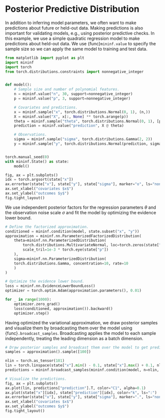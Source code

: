 # Posterior Predictive Distribution

In addition to inferring model parameters, we often want to make predictions about future or held-out data. Making predictions is also important for validating models, e.g., using posterior predictive checks. In this example, we use a simple quadratic regression model to make predictions about held-out data. We use {func}`mininf.value` to specify the sample size so we can apply the same model to training and test data.

```python
from matplotlib import pyplot as plt
import mininf
import torch
from torch.distributions.constraints import nonnegative_integer


def model():
    # Sample size and number of polynomial features.
    n = mininf.value("n", 30, support=nonnegative_integer)
    p = mininf.value("p", 3, support=nonnegative_integer)

    # Covariates and predictions.
    x = mininf.sample("x", torch.distributions.Normal(0, 1), (n,))
    X = mininf.value("X", x[:, None] ** torch.arange(p))
    theta = mininf.sample("theta", torch.distributions.Normal(0, 1), [p])
    prediction = mininf.value("prediction", X @ theta)

    # Observations.
    sigma = mininf.sample("sigma", torch.distributions.Gamma(2, 2))
    y = mininf.sample("y", torch.distributions.Normal(prediction, sigma))


torch.manual_seed(0)
with mininf.State() as state:
    model()

fig, ax = plt.subplots()
idx = torch.argsort(state["x"])
ax.errorbar(state["x"], state["y"], state["sigma"], marker="o", ls="none")
ax.set_xlabel("covariates $x$")
ax.set_ylabel("outcomes $y$")
fig.tight_layout()
```

We use independent posterior factors for the regression parameters $\theta$ and the observation noise scale $\sigma$ and fit the model by optimizing the evidence lower bound.

```python
# Define the factorized approximation.
conditioned = mininf.condition(model, state.subset("x", "y"))
approximation = mininf.nn.ParameterizedFactorizedDistribution(
    theta=mininf.nn.ParameterizedDistribution(
        torch.distributions.MultivariateNormal, loc=torch.zeros(state["p"]),
        scale_tril=1e-3 * torch.eye(state["p"])
    ),
    sigma=mininf.nn.ParameterizedDistribution(
    torch.distributions.Gamma, concentration=10, rate=10
    )
)

# Optimize the evidence lower bound.
loss = mininf.nn.EvidenceLowerBoundLoss()
optimizer = torch.optim.Adam(approximation.parameters(), 0.01)

for _ in range(1000):
    optimizer.zero_grad()
    loss(conditioned, approximation()).backward()
    optimizer.step()
```

Having optimized the variational approximation, we draw posterior samples and visualize them by broadcasting them over the model using {func}`.broadcast_samples`. Broadcasting applies the model to each sample independently, treating the leading dimension as a batch dimension.

```python
# Draw posterior samples and broadcast them over the model to get predictions.
samples = approximation().sample([100])

nlin = torch.as_tensor(101)
lin = torch.linspace(state["x"].min() - 0.1, state["x"].max() + 0.1, nlin)
predictions = mininf.broadcast_samples(mininf.condition(model, n=nlin, x=lin), samples)

# Visualize the predictions.
fig, ax = plt.subplots()
ax.plot(lin, predictions["prediction"].T, color="C1", alpha=0.1)
ax.plot(state["x"][idx], state["prediction"][idx], color="k", ls=":")
ax.errorbar(state["x"], state["y"], state["sigma"], marker=".", ls="none")
ax.set_xlabel("covariates $x$")
ax.set_ylabel("outcomes $y$")
fig.tight_layout()
```
